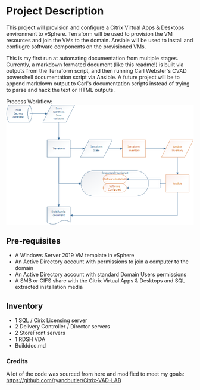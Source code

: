 # Project Description

This project will provision and configure a Citrix Virtual Apps & Desktops environment to vSphere.  Terraform will be used to provision the VM resources and join the VMs to the domain.  Ansible will be used to install and confiugre software components on the provisioned VMs.

This is my first run at automating documentation from multiple stages.  Currently, a markdown formated document (like this readme!) is built via outputs from the Terraform script, and then running Carl Webster's CVAD powershell documentation script via Ansible.  A future project will be to append markdown output to Carl's documentation scripts instead of trying to parse and hack the text or HTML outputs.  

Process Workflow: \
![](tf_workflow.png)

## Pre-requisites
- A Windows Server 2019 VM template in vSphere
- An Active Directory account with permissions to join a computer to the domain
- An Active Directory account with standard Domain Users permissions
- A SMB or CIFS share with the Citrix Virtual Apps & Desktops and SQL extracted installation media

## Inventory
- 1 SQL / Cirix Licensing server
- 2 Delivery Controller / Director servers
- 2 StoreFront servers
- 1 RDSH VDA
- Builddoc.md

### Credits
A lot of the code was sourced from here and modified to meet my goals: \
https://github.com/ryancbutler/Citrix-VAD-LAB
